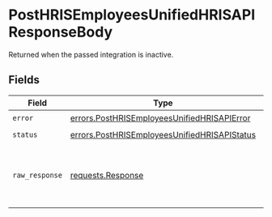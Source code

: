 # PostHRISEmployeesUnifiedHRISAPIResponseBody

Returned when the passed integration is inactive.


## Fields

| Field                                                                                                        | Type                                                                                                         | Required                                                                                                     | Description                                                                                                  |
| ------------------------------------------------------------------------------------------------------------ | ------------------------------------------------------------------------------------------------------------ | ------------------------------------------------------------------------------------------------------------ | ------------------------------------------------------------------------------------------------------------ |
| `error`                                                                                                      | [errors.PostHRISEmployeesUnifiedHRISAPIError](../../models/errors/posthrisemployeesunifiedhrisapierror.md)   | :heavy_check_mark:                                                                                           | N/A                                                                                                          |
| `status`                                                                                                     | [errors.PostHRISEmployeesUnifiedHRISAPIStatus](../../models/errors/posthrisemployeesunifiedhrisapistatus.md) | :heavy_check_mark:                                                                                           | N/A                                                                                                          |
| `raw_response`                                                                                               | [requests.Response](https://requests.readthedocs.io/en/latest/api/#requests.Response)                        | :heavy_minus_sign:                                                                                           | Raw HTTP response; suitable for custom response parsing                                                      |